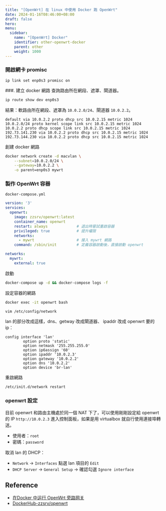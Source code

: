```yaml
---
title: "[OpenWrt] 在 linux 中使用 Docker 跑 OpenWrt"
date: 2024-01-16T08:46:00+08:00
draft: false
hero: 
menu:
  sidebar:
    name: "[OpenWrt] Docker"
    identifier: other-openwrt-docker
    parent: other
    weight: 1000
---
```

### 開啟網卡 promisc
```
ip link set enp0s3 promisc on 
```
###. 建立 docker 網路
查詢路由所在網段、遮罩、閘道器。
```bash
ip route show dev enp0s3
```
結果：軟路由所在網段、遮罩為 `10.0.2.0/24`、閘道器 `10.0.2.2`。
```
default via 10.0.2.2 proto dhcp src 10.0.2.15 metric 1024
10.0.2.0/24 proto kernel scope link src 10.0.2.15 metric 1024
10.0.2.2 proto dhcp scope link src 10.0.2.15 metric 1024
192.73.141.230 via 10.0.2.2 proto dhcp src 10.0.2.15 metric 1024
192.73.144.230 via 10.0.2.2 proto dhcp src 10.0.2.15 metric 1024
```
創建 docker 網路
```bash
docker network create -d macvlan \
	--subnet=10.0.2.0/24 \
	--gateway=10.0.2.2 \
	-o parent=enp0s3 mywrt
```
### 製作 OpenWrt 容器
`docker-compose.yml`
```yml
version: '3'
services:
  openwrt:
    image: zzsrv/openwrt:latest
	container_name: openwrt
    restart: always 			# 退出時嘗試重啟容器
    privileged: true 			# 提升權限
    networks:
      - mywrt					# 接入 mywrt 網路
    command: /sbin/init 		# 定義容器啟動後，直接啟動 openwrt

networks:
  mywrt:
    external: true
```
啟動
```bash
docker-compose up -d && docker-compose logs -f
```
設定容器的網路
```bash
docker exec -it openwrt bash
```
```bash
vim /etc/config/network
```
lan 的部分改成這樣，dns、getway 改成閘道器、 ipaddr 改成 openwrt 要的 ip：
```
config interface 'lan'
        option proto 'static'
        option netmask '255.255.255.0'
        option ip6assign '60'
        option ipaddr '10.0.2.3'
        option gateway '10.0.2.2'
        option dns '10.0.2.2'
        option device 'br-lan'
```
重啟網路
```bash
/etc/init.d/network restart
```
### openwrt 設定
目前 openwrt 和路由主機處於同一個 NAT 下了，可以使用剛剛設定給 openwrt 的 IP `http://10.0.2.3` 進入控制面板，如果是用 virtualbox 就自行使用連接埠轉送。
 - 使用者：`root`
 - 密碼：`password`

取消 lan 的 DHCP： 
- `Network` -> `Interfaces` 點選 lan 項目的 `Edit`
- `DHCP Server` -> `General Setup` -> 確認勾選 `Ignore interface` 

## Reference
- [在Docker 中运行 OpenWrt 旁路网关](https://mlapp.cn/376.html)
- [DockerHub-zzsrv/openwrt](https://hub.docker.com/r/zzsrv/openwrt)
